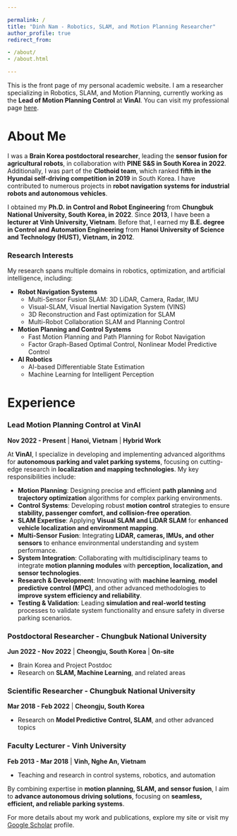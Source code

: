 ```yaml
---

permalink: /
title: "Dinh Nam - Robotics, SLAM, and Motion Planning Researcher"
author_profile: true
redirect_from:

- /about/
- /about.html

---
```


This is the front page of my personal academic website. I am a researcher specializing in Robotics, SLAM, and Motion Planning, currently working as the **Lead of Motion Planning Control** at **VinAI**. You can visit my professional page [here](https://sites.google.com/view/dinhnam).

# About Me

I was a **Brain Korea postdoctoral researcher**, leading the **sensor fusion for agricultural robots**, in collaboration with **PINE S&S in South Korea in 2022**. Additionally, I was part of the **Clothoid team**, which ranked **fifth in the Hyundai self-driving competition in 2019** in South Korea. I have contributed to numerous projects in **robot navigation systems for industrial robots and autonomous vehicles**.

I obtained my **Ph.D. in Control and Robot Engineering** from **Chungbuk National University, South Korea, in 2022**. Since **2013**, I have been a **lecturer at Vinh University, Vietnam**. Before that, I earned my **B.E. degree in Control and Automation Engineering** from **Hanoi University of Science and Technology (HUST), Vietnam, in 2012**.

### Research Interests

My research spans multiple domains in robotics, optimization, and artificial intelligence, including:

- **Robot Navigation Systems**
  - Multi-Sensor Fusion SLAM: 3D LiDAR, Camera, Radar, IMU
  - Visual-SLAM, Visual Inertial Navigation System (VINS)
  - 3D Reconstruction and Fast optimization for SLAM
  - Multi-Robot Collaboration SLAM and Planning Control
- **Motion Planning and Control Systems**
  - Fast Motion Planning and Path Planning for Robot Navigation
  - Factor Graph-Based Optimal Control, Nonlinear Model Predictive Control
- **AI Robotics**
  - AI-based Differentiable State Estimation
  - Machine Learning for Intelligent Perception

# Experience

### **Lead Motion Planning Control at VinAI**

**Nov 2022 - Present** | **Hanoi, Vietnam** | **Hybrid Work**

At **VinAI**, I specialize in developing and implementing advanced algorithms for **autonomous parking and valet parking systems**, focusing on cutting-edge research in **localization and mapping technologies**. My key responsibilities include:

- **Motion Planning**: Designing precise and efficient **path planning** and **trajectory optimization** algorithms for complex parking environments.
- **Control Systems**: Developing robust **motion control** strategies to ensure **stability, passenger comfort, and collision-free operation**.
- **SLAM Expertise**: Applying **Visual SLAM and LiDAR SLAM** for **enhanced vehicle localization and environment mapping**.
- **Multi-Sensor Fusion**: Integrating **LiDAR, cameras, IMUs, and other sensors** to enhance environmental understanding and system performance.
- **System Integration**: Collaborating with multidisciplinary teams to integrate **motion planning modules** with **perception, localization, and sensor technologies**.
- **Research & Development**: Innovating with **machine learning**, **model predictive control (MPC)**, and other advanced methodologies to **improve system efficiency and reliability**.
- **Testing & Validation**: Leading **simulation and real-world testing** processes to validate system functionality and ensure safety in diverse parking scenarios.

### **Postdoctoral Researcher - Chungbuk National University**

**Jun 2022 - Nov 2022** | **Cheongju, South Korea** | **On-site**

- Brain Korea and Project Postdoc
- Research on **SLAM, Machine Learning**, and related areas

### **Scientific Researcher - Chungbuk National University**

**Mar 2018 - Feb 2022** | **Cheongju, South Korea**

- Research on **Model Predictive Control, SLAM**, and other advanced topics

### **Faculty Lecturer - Vinh University**

**Feb 2013 - Mar 2018** | **Vinh, Nghe An, Vietnam**

- Teaching and research in control systems, robotics, and automation

By combining expertise in **motion planning, SLAM, and sensor fusion**, I aim to **advance autonomous driving solutions**, focusing on **seamless, efficient, and reliable parking systems**.

For more details about my work and publications, explore my site or visit my [Google Scholar](https://scholar.google.com/) profile.

